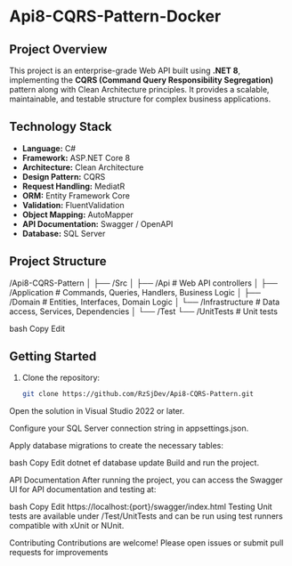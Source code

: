 # Api8-CQRS-Pattern-Docker

## Project Overview

This project is an enterprise-grade Web API built using **.NET 8**, implementing the **CQRS (Command Query Responsibility Segregation)** pattern along with Clean Architecture principles. It provides a scalable, maintainable, and testable structure for complex business applications.

## Technology Stack

- **Language:** C#  
- **Framework:** ASP.NET Core 8  
- **Architecture:** Clean Architecture  
- **Design Pattern:** CQRS  
- **Request Handling:** MediatR  
- **ORM:** Entity Framework Core  
- **Validation:** FluentValidation  
- **Object Mapping:** AutoMapper  
- **API Documentation:** Swagger / OpenAPI  
- **Database:** SQL Server  

## Project Structure

/Api8-CQRS-Pattern
│
├── /Src
│ ├── /Api # Web API controllers
│ ├── /Application # Commands, Queries, Handlers, Business Logic
│ ├── /Domain # Entities, Interfaces, Domain Logic
│ └── /Infrastructure # Data access, Services, Dependencies
│
└── /Test
└── /UnitTests # Unit tests

bash
Copy
Edit

## Getting Started

1. Clone the repository:

   ```bash
   git clone https://github.com/RzSjDev/Api8-CQRS-Pattern.git
Open the solution in Visual Studio 2022 or later.

Configure your SQL Server connection string in appsettings.json.

Apply database migrations to create the necessary tables:

bash
Copy
Edit
dotnet ef database update
Build and run the project.

API Documentation
After running the project, you can access the Swagger UI for API documentation and testing at:

bash
Copy
Edit
https://localhost:{port}/swagger/index.html
Testing
Unit tests are available under /Test/UnitTests and can be run using test runners compatible with xUnit or NUnit.

Contributing
Contributions are welcome! Please open issues or submit pull requests for improvements
